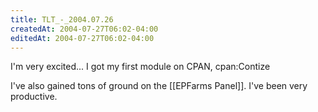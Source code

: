 ```yaml
---
title: TLT_-_2004.07.26
createdAt: 2004-07-27T06:02-04:00
editedAt: 2004-07-27T06:02-04:00
---
```


I'm very excited... I got my first module on CPAN, cpan:Contize

I've also gained tons of ground on the [[EPFarms Panel]]. I've been very productive.


